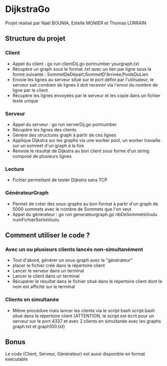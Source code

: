 # DijkstraGo
Projet réalisé par Naël BOUNIA, Estelle MONIER et Thomas LORRAIN

## Structure du projet
### Client
* Appel du client : go run clientDij.go portnumber yourgraph.txt
* Récupère un graph sous le format .txt avec un lien par ligne sous la forme suivante : SommetDeDépart;SommetD'Arrivée;PoidsDuLien
* Envoie les lignes au serveur situé sur le port défini par l'utilisateur, le serveur sait combien de lignes il doit recevoir via l'envoi du nombre de ligne par le client
* Récupère les lignes envoyées par le serveur et les copie dans un fichier texte unique

### Serveur
* Appel du serveur : go run serverDij.go portnumber
* Récupère les lignes des clients
* Génère des structures graph à partir de ces lignes
* Applique Dijkstra sur les graphs via une worker pool, un worker travaille sur un sommet d'un graph à la fois
* Renvoie le résultat de Dijkstra au bon client sous forme d'un string composé de plusieurs lignes

### Lecture

* Fichier permettant de tester Dijkstra sans TCP

### GénérateurGraph
* Permet de créer des sous-graphs au bon format à partir d'un graph de 5000 sommets avec le nombre de Sommets que l'on veut
* Appel du générateur : go run generateurgraph.go nbDeSommetsVoulu numFichierSortieVoulu

## Comment utiliser le code ?
### Avec un ou plusieurs clients lancés non-simultanément
* Tout d'abord, générer un sous-graph avec le "générateur"
* placer le fichier créé dans le répertoire client
* Lancer le serveur dans un terminal
* Lancer le client dans un terminal
* Récupérer le résultat dans le fichier situé dans le répertoire client dont le nom est affiché sur le terminal

### Clients en simultanée
* Même procédure mais lancer les clients via le script bash script.bash situé dans le répertoire client (ATTENTION, le script est écrit pour un serveur sur le port 4337 et avec 2 clients en simultanée avec les graphs graph.txt et graph100.txt)

## Bonus
Le code (Client, Serveur, Générateur) est aussi disponible en format executable
